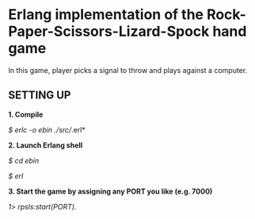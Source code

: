 # Erlang implementation of the Rock-Paper-Scissors-Lizard-Spock hand game

In this game, player picks a signal to throw and plays against a computer.

## SETTING UP

**1. Compile**

*$ erlc -o ebin ./src/*.erl*

**2. Launch Erlang shell**

*$ cd ebin*

*$ erl*

**3. Start the game by assigning any PORT you like (e.g. 7000)**

*1> rpsls:start(PORT).*
